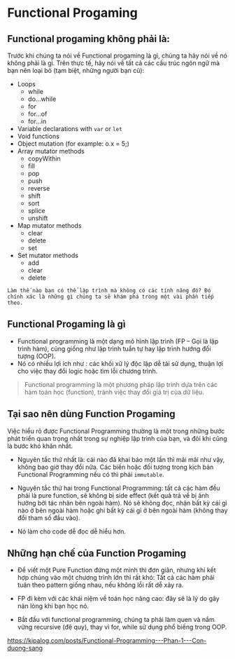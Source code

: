 # Functional Progaming

## Functional progaming không phải là:

Trước khi chúng ta nói về Functional progaming là gì, chúng ta hãy nói về nó không phải là gì. Trên thực tế, hãy nói về tất cả các cấu trúc ngôn ngữ mà bạn nên loại bỏ (tạm biệt, những người bạn cũ):

- Loops
  + while
  + do...while
  + for
  + for...of
  + for...in
- Variable declarations with `var` or `let`
- Void functions
- Object mutation (for example: o.x = 5;)
- Array mutator methods
  + copyWithin
  + fill
  + pop
  + push
  + reverse
  + shift
  + sort
  + splice
  + unshift
- Map mutator methods
  + clear
  + delete
  + set
- Set mutator methods
  + add
  + clear
  + delete

`Làm thế nào bạn có thể lập trình mà không có các tính năng đó? Đó chính xác là những gì chúng ta sẽ khám phá trong một vài phần tiếp theo.`

## Functional Progaming là gì

- Functional programming là một dạng mô hình lập trình (FP – Gọi là lập trình hàm), cũng giống như lập trình tuần tự hay lập trình hướng đối tượng (OOP). 
- Nó có nhiều lợi ích như : các khối xử lý độc lập dễ tái sử dụng, thuận lợi cho việc thay đổi logic hoặc tìm lỗi chương trình.

> Functional programming là một phương pháp lập trình dựa trên các hàm toán học (function), tránh việc thay đổi giá trị của dữ liệu. 

## Tại sao nên dùng Function Progaming

Việc hiểu rõ được Functional Programming thường là một trong những bước phát triển quan trọng nhất trong sự nghiệp lập trình của bạn, và đôi khi cũng là bước khó khăn nhất.

- Nguyên tắc thứ nhất là: cái nào đã khai báo một lần thì mãi mãi như vậy, không bao giờ thay đổi nữa. Các biến hoặc đối tượng trong kịch bản Functional Programming nếu có thì phải `immutable`.

- Nguyên tắc thứ hai trong Functional Programming: tất cả các hàm đều phải là pure function, sẽ không bị side effect (kết quả trả về bị ảnh hưởng bởi tác nhân bên ngoài hàm). Nó sẽ không đọc, nhận bất kỳ cái gì nào ở bên ngoài hàm hoặc ghi bất kỳ cái gì ở bên ngoài hàm (không thay đổi tham số đầu vào).
- Nó làm cho code dễ đọc dễ hiểu hơn.

## Những hạn chế của Function Progaming

- Để viết một Pure Function đứng một mình thì đơn giản, nhưng khi kết hợp chúng vào một chương trình lớn thì rất khó: Tất cả các hàm phải tuân theo pattern giống nhau, nếu không lỗi rất dễ xảy ra.

- FP đi kèm với các khái niệm về toán học nâng cao: đây sẽ là lý do gây nản lòng khi bạn học nó.

- Bắt đầu với functional programming, chúng ta phải làm quen và nắm vững recursive (đệ quy), thay vì for, while sử dụng phổ biếng trong OOP.

<https://kipalog.com/posts/Functional-Programming---Phan-1---Con-duong-sang>
